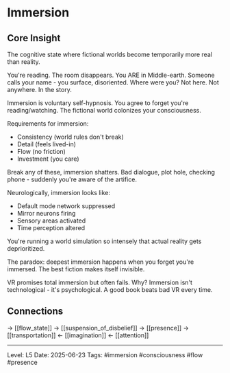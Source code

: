 # Immersion

## Core Insight
The cognitive state where fictional worlds become temporarily more real than reality.

You're reading. The room disappears. You ARE in Middle-earth. Someone calls your name - you surface, disoriented. Where were you? Not here. Not anywhere. In the story.

Immersion is voluntary self-hypnosis. You agree to forget you're reading/watching. The fictional world colonizes your consciousness.

Requirements for immersion:
- Consistency (world rules don't break)
- Detail (feels lived-in)
- Flow (no friction)
- Investment (you care)

Break any of these, immersion shatters. Bad dialogue, plot hole, checking phone - suddenly you're aware of the artifice.

Neurologically, immersion looks like:
- Default mode network suppressed
- Mirror neurons firing
- Sensory areas activated
- Time perception altered

You're running a world simulation so intensely that actual reality gets deprioritized.

The paradox: deepest immersion happens when you forget you're immersed. The best fiction makes itself invisible.

VR promises total immersion but often fails. Why? Immersion isn't technological - it's psychological. A good book beats bad VR every time.

## Connections
→ [[flow_state]]
→ [[suspension_of_disbelief]]
→ [[presence]]
→ [[transportation]]
← [[imagination]]
← [[attention]]

---
Level: L5
Date: 2025-06-23
Tags: #immersion #consciousness #flow #presence